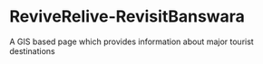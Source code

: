 # ReviveRelive-RevisitBanswara
A GIS based page which provides information about major tourist destinations
